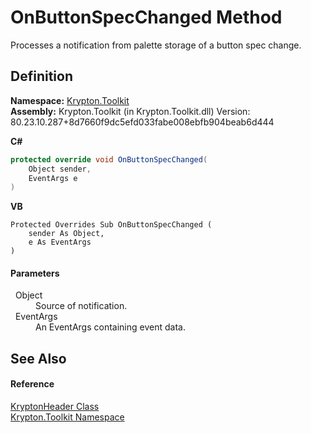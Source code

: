 # OnButtonSpecChanged Method


Processes a notification from palette storage of a button spec change.



## Definition
**Namespace:** <a href="79d2eac2-21f4-54ff-7552-b20c33c30600.md">Krypton.Toolkit</a>  
**Assembly:** Krypton.Toolkit (in Krypton.Toolkit.dll) Version: 80.23.10.287+8d7660f9dc5efd033fabe008ebfb904beab6d444

**C#**
``` C#
protected override void OnButtonSpecChanged(
	Object sender,
	EventArgs e
)
```
**VB**
``` VB
Protected Overrides Sub OnButtonSpecChanged ( 
	sender As Object,
	e As EventArgs
)
```



#### Parameters
<dl><dt>  Object</dt><dd>Source of notification.</dd><dt>  EventArgs</dt><dd>An EventArgs containing event data.</dd></dl>

## See Also


#### Reference
<a href="9e0d76ad-93c6-3623-d016-36dd28aa701b.md">KryptonHeader Class</a>  
<a href="79d2eac2-21f4-54ff-7552-b20c33c30600.md">Krypton.Toolkit Namespace</a>  
